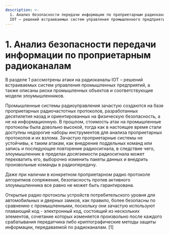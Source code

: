 ```yaml
---
description: >-
  1. Анализ безопасности передачи информации по проприетарным радиоканалам для
  IOT – решений встраиваемых систем управления промышленного предприятия
---
```


# 1. Анализ безопасности передачи информации по проприетарным радиоканалам

В разделе 1 рассмотрены атаки на радиоканалы IOT – решений встраиваемых систем управления промышленных предприятий, а также описаны риски промышленных объектов и соответствующие модели злоумышленников.

Промышленные системы радиоуправления зачастую создаются на базе проприетарных радиочастотных протоколов, разработанных десятилетия назад и ориентированных на физическую безопасность, а не на информационную. В прошлом, стоимость атак на промышленные протоколы была довольно высокой, тогда как в настоящее время стали доступны недорогие наборы инструментов для анализа проприетарных протоколов и их взлома. Зачастую проприетарные системы не устойчивы, к таким атакам, как внедрение поддельных команд или запись и последующее повторение радиосигнала, в следствие чего, злоумышленник в пределах досягаемости радиосигнала может перехватить его, выборочно изменить пакеты данных и внедрить произвольные команды в радиопередачу.

Даже при наличии в конкретном проприетарном радио протоколе алгоритмов сопряжения, безопасность против активного злоумышленника все равно не может быть гарантирована.

Открытые радио протоколы устройств потребительского уровня для автомобильных и дверных замков, как правило, более безопасны по сравнению с промышленными, поскольку они зачастую используют плавающий код - электронный код, состоящий из нескольких элементов, сочетание которых изменяется произвольно после каждого срабатывания передатчика либо криптографические методы защиты информации, передаваемой по радиоканалам. \[1]
